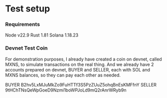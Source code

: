 # Test setup

### Requirements

Node v22.9
Rust 1.81
Solana 1.18.23

### Devnet Test Coin

For demonstration purposes, I already have created a coin on devnet, called MXNS, to simulate transactions on the real thing. And we already have 2 accounts prepared on devnet, BUYER and SELLER, each with SOL and MXNS balances, so they can pay each other as needed.

BUYER B2hv5LxMJuMkZo9FuHTTf3S5PzZUuZ5ohqBnEsKMFfnY
SELLER 9tHChTNsQeWpGoeD9Nzmi1boWPJoLd9mQ2rAnrWRyb9n
